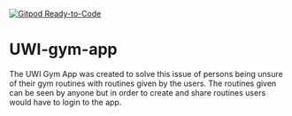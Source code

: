 [![Gitpod Ready-to-Code](https://img.shields.io/badge/Gitpod-Ready--to--Code-blue?logo=gitpod)](https://gitpod.io/#https://github.com/miguelforde/UWI-gym-app) 

# UWI-gym-app
The UWI Gym App was created to solve this issue of persons being unsure of their gym routines with routines given by the users. The routines given can be seen by anyone but in order to create and share routines users would have to login to the app. 

